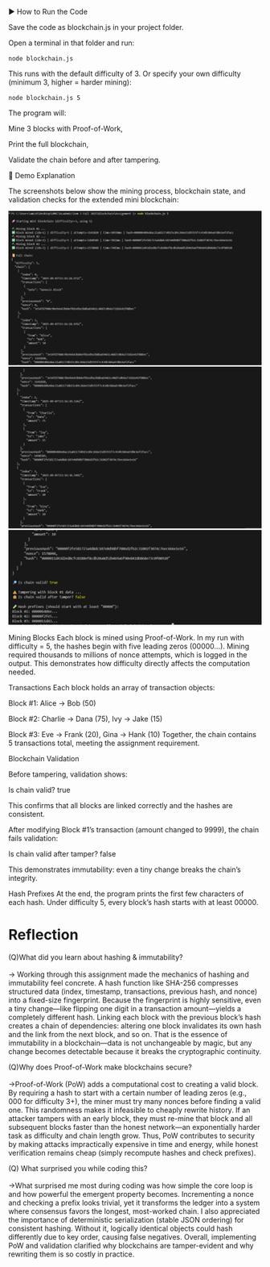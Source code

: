 ▶️ How to Run the Code

Save the code as blockchain.js in your project folder.

Open a terminal in that folder and run:

    node blockchain.js


This runs with the default difficulty of 3.
Or specify your own difficulty (minimum 3, higher = harder mining):

    node blockchain.js 5


The program will:

Mine 3 blocks with Proof-of-Work,

Print the full blockchain,

Validate the chain before and after tampering.

📸 Demo Explanation

The screenshots below show the mining process, blockchain state, and validation checks for the extended mini blockchain:

![Mining Output](./Screenshots/Shot1.png)
![Mining Output](./Screenshots/Shot2.png)
![Mining Output](./Screenshots/Shot3.png)

Mining Blocks
Each block is mined using Proof-of-Work. In my run with difficulty = 5, the hashes begin with five leading zeros (00000…). Mining required thousands to millions of nonce attempts, which is logged in the output. This demonstrates how difficulty directly affects the computation needed.

Transactions
Each block holds an array of transaction objects:

Block #1: Alice → Bob (50)

Block #2: Charlie → Dana (75), Ivy → Jake (15)

Block #3: Eve → Frank (20), Gina → Hank (10)
Together, the chain contains 5 transactions total, meeting the assignment requirement.

Blockchain Validation

Before tampering, validation shows:

Is chain valid? true


This confirms that all blocks are linked correctly and the hashes are consistent.

After modifying Block #1’s transaction (amount changed to 9999), the chain fails validation:

Is chain valid after tamper? false


This demonstrates immutability: even a tiny change breaks the chain’s integrity.

Hash Prefixes
At the end, the program prints the first few characters of each hash. Under difficulty 5, every block’s hash starts with at least 00000.





# Reflection 

(Q)What did you learn about hashing & immutability?<br><br>
-> Working through this assignment made the mechanics of hashing and immutability feel concrete. A hash function like SHA-256 compresses structured data (index, timestamp, transactions, previous hash, and nonce) into a fixed-size fingerprint. Because the fingerprint is highly sensitive, even a tiny change—like flipping one digit in a transaction amount—yields a completely different hash. Linking each block with the previous block’s hash creates a chain of dependencies: altering one block invalidates its own hash and the link from the next block, and so on. That is the essence of immutability in a blockchain—data is not unchangeable by magic, but any change becomes detectable because it breaks the cryptographic continuity.

(Q)Why does Proof-of-Work make blockchains secure?<br><br>
->Proof-of-Work (PoW) adds a computational cost to creating a valid block. By requiring a hash to start with a certain number of leading zeros (e.g., 000 for difficulty 3+), the miner must try many nonces before finding a valid one. This randomness makes it infeasible to cheaply rewrite history. If an attacker tampers with an early block, they must re-mine that block and all subsequent blocks faster than the honest network—an exponentially harder task as difficulty and chain length grow. Thus, PoW contributes to security by making attacks impractically expensive in time and energy, while honest verification remains cheap (simply recompute hashes and check prefixes).

(Q) What surprised you while coding this?<br><br>
->What surprised me most during coding was how simple the core loop is and how powerful the emergent property becomes. Incrementing a nonce and checking a prefix looks trivial, yet it transforms the ledger into a system where consensus favors the longest, most-worked chain. I also appreciated the importance of deterministic serialization (stable JSON ordering) for consistent hashing. Without it, logically identical objects could hash differently due to key order, causing false negatives. Overall, implementing PoW and validation clarified why blockchains are tamper-evident and why rewriting them is so costly in practice.
